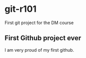 # git-r101

First git project for the DM course

## First Github project ever

I am very proud of my first github.

